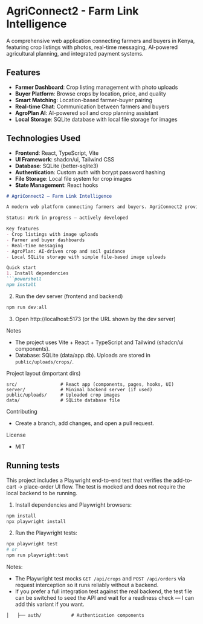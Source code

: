 # AgriConnect2 - Farm Link Intelligence

A comprehensive web application connecting farmers and buyers in Kenya, featuring crop listings with photos, real-time messaging, AI-powered agricultural planning, and integrated payment systems.

## Features

- **Farmer Dashboard**: Crop listing management with photo uploads
- **Buyer Platform**: Browse crops by location, price, and quality
- **Smart Matching**: Location-based farmer-buyer pairing
- **Real-time Chat**: Communication between farmers and buyers
- **AgroPlan AI**: AI-powered soil and crop planning assistant
- **Local Storage**: SQLite database with local file storage for images

## Technologies Used

- **Frontend**: React, TypeScript, Vite
- **UI Framework**: shadcn/ui, Tailwind CSS
- **Database**: SQLite (better-sqlite3)
- **Authentication**: Custom auth with bcrypt password hashing
- **File Storage**: Local file system for crop images
- **State Management**: React hooks
```markdown
# AgriConnect2 — Farm Link Intelligence

A modern web platform connecting farmers and buyers. AgriConnect2 provides crop listings with photos, role-based dashboards (farmer & buyer), real-time chat, and an AI-powered AgroPlan assistant to help with crop planning.

Status: Work in progress — actively developed

Key features
- Crop listings with image uploads
- Farmer and buyer dashboards
- Real-time messaging
- AgroPlan: AI-driven crop and soil guidance
- Local SQLite storage with simple file-based image uploads

Quick start
1. Install dependencies
```powershell
npm install
```
2. Run the dev server (frontend and backend)
```powershell
npm run dev:all
```
3. Open http://localhost:5173 (or the URL shown by the dev server)

Notes
- The project uses Vite + React + TypeScript and Tailwind (shadcn/ui components).
- Database: SQLite (data/app.db). Uploads are stored in `public/uploads/crops/`.

Project layout (important dirs)
```
src/                # React app (components, pages, hooks, UI)
server/             # Minimal backend server (if used)
public/uploads/     # Uploaded crop images
data/               # SQLite database file
```

Contributing
- Create a branch, add changes, and open a pull request.

License
- MIT

Running tests
------------

This project includes a Playwright end-to-end test that verifies the add-to-cart → place-order UI flow. The test is mocked and does not require the local backend to be running.

1. Install dependencies and Playwright browsers:

```powershell
npm install
npx playwright install
```

2. Run the Playwright tests:

```powershell
npx playwright test
# or
npm run playwright:test
```

Notes:
- The Playwright test mocks `GET /api/crops` and `POST /api/orders` via request interception so it runs reliably without a backend.
- If you prefer a full integration test against the real backend, the test file can be switched to seed the API and wait for a readiness check — I can add this variant if you want.

``` 
│   ├── auth/           # Authentication components
